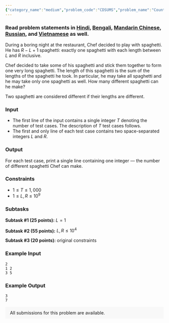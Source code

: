 ```yaml
---
{"category_name":"medium","problem_code":"CDSUMS","problem_name":"Counting Spaghetti","problemComponents":{"constraints":"","constraintsState":false,"subtasks":"","subtasksState":false,"inputFormat":"","inputFormatState":false,"outputFormat":"","outputFormatState":false,"sampleTestCases":{"0":{"id":1,"input":"2\r\n1 2\r\n3 5","output":"3\r\n7","explanation":"","isDeleted":false}}},"video_editorial_url":"https://youtu.be/oju2l9G7m2A","languages_supported":{"0":"CPP14","1":"C","2":"JAVA","3":"PYTH 3.6","4":"CPP17","5":"PYTH","6":"PYP3","7":"CS2","8":"ADA","9":"PYPY","10":"TEXT","11":"PAS fpc","12":"NODEJS","13":"RUBY","14":"PHP","15":"GO","16":"HASK","17":"TCL","18":"PERL","19":"SCALA","20":"LUA","21":"kotlin","22":"BASH","23":"JS","24":"LISP sbcl","25":"rust","26":"PAS gpc","27":"BF","28":"CLOJ","29":"R","30":"D","31":"CAML","32":"FORT","33":"ASM","34":"swift","35":"FS","36":"WSPC","37":"LISP clisp","38":"SQL","39":"SCM guile","40":"PERL6","41":"ERL","42":"CLPS","43":"ICK","44":"NICE","45":"PRLG","46":"ICON","47":"COB","48":"SCM chicken","49":"PIKE","50":"SCM qobi","51":"ST","52":"SQLQ","53":"NEM"},"max_timelimit":1,"source_sizelimit":50000,"problem_author":"mohammed200218","problem_tester":"","date_added":"17-10-2020","tags":{"0":"ltime89","1":"math","2":"medium","3":"mohammed200218","4":"mohammed200218","5":"quadratic"},"problem_difficulty_level":"Medium","best_tag":"","editorial_url":"https://discuss.codechef.com/problems/CDSUMS","time":{"view_start_date":1104528600,"submit_start_date":1104528600,"visible_start_date":1104528600,"end_date":1735669800},"is_direct_submittable":false,"problemDiscussURL":"https://discuss.codechef.com/search?q=CDSUMS","is_proctored":false,"visitedContests":{},"layout":"problem"}
---
```

### Read problem statements in [Hindi](https://www.codechef.com/download/translated/LTIME89/hindi/CDSUMS.pdf), [Bengali](https://www.codechef.com/download/translated/LTIME89/bengali/CDSUMS.pdf), [Mandarin Chinese](https://www.codechef.com/download/translated/LTIME89/mandarin/CDSUMS.pdf), [Russian](https://www.codechef.com/download/translated/LTIME89/russian/CDSUMS.pdf), and [Vietnamese](https://www.codechef.com/download/translated/LTIME89/vietnamese/CDSUMS.pdf) as well.

During a boring night at the restaurant, Chef decided to play with spaghetti. He has $R-L+1$ spaghetti: exactly one spaghetti with each length between $L$ and $R$ inclusive.

Chef decided to take some of his spaghetti and stick them together to form one very long spaghetti. The length of this spaghetti is the sum of the lengths of the spaghetti he took. In particular, he may take all spaghetti and he may take only one spaghetti as well. How many different spaghetti can he make?

Two spaghetti are considered different if their lengths are different.

### Input
- The first line of the input contains a single integer $T$ denoting the number of test cases. The description of $T$ test cases follows.
- The first and only line of each test case contains two space-separated integers $L$ and $R$.

### Output
For each test case, print a single line containing one integer ― the number of different spaghetti Chef can make.

### Constraints
- $1 \le T \le 1,000$
- $1 \le L, R \le 10^9$

### Subtasks
**Subtask #1 (25 points):** $L = 1$

**Subtask #2 (55 points):** $L, R \le 10^4$

**Subtask #3 (20 points):** original constraints

### Example Input
```
2
1 2
3 5
```

### Example Output
```
3
7
```

<aside style='background: #f8f8f8;padding: 10px 15px;'><div>All submissions for this problem are available.</div></aside>